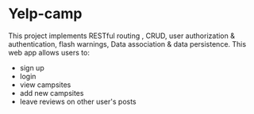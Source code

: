 # Yelp-camp
This project implements RESTful routing , CRUD, user authorization & authentication, flash warnings, Data association & data persistence. 
This web app allows users to:
- sign up 
- login 
- view campsites
- add new campsites 
- leave reviews on other user's posts
